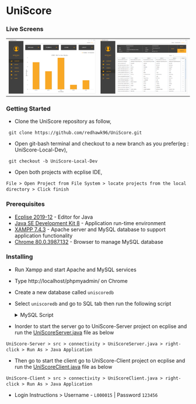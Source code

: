 # UniScore

### Live Screens
<table>
 <tr>
   <td><img src="Screenshots/Lecturer%20Panel/Dashboard.PNG"></td>
   <td><img src="Screenshots/Lecturer%20Panel/Examination%20Questions.PNG"></td>
 </tr>
</table>

### Getting Started
* Clone the UniScore repository as follow, 
```
 git clone https://github.com/redhawk96/UniScore.git
```

* Open git-bash terminal and checkout to a new branch as you prefer(eg : UniScore-Local-Dev),
```
 git checkout -b UniScore-Local-Dev
```

* Open both projects with ecplise IDE, 
 ```
 File > Open Project from File System > locate projects from the local directory > Click finish
 ```

### Prerequisites

* [Ecplise 2019-12](https://www.eclipse.org/downloads/download.php?file=/oomph/epp/2019-12/R/eclipse-inst-win64.exe) - Editor for Java
* [Java SE Development Kit 8](https://www.oracle.com/java/technologies/javase-jdk8-downloads.html) - Application run-time environment
* [XAMPP 7.4.3](https://www.apachefriends.org/index.html) - Apache server and MySQL database to support application functionality
* [Chrome 80.0.3987.132](https://www.google.com/chrome/) - Browser to manage MySQL database

### Installing

* Run Xampp and start Apache and MySQL services
* Type http://localhost/phpmyadmin/ on Chrome
* Create a new database called ``uniscoredb``
* Select ``uniscoredb`` and go to SQL tab then run the following script

  <details><summary>MySQL Script</summary>
  <p>

  ```
  --
  -- Table structure for table `activitylogs`
  --

  CREATE TABLE `activitylogs` (
    `activityId` int(11) NOT NULL,
    `activityBrief` text NOT NULL,
    `triggeredBy` varchar(255) NOT NULL,
    `triggeredOn` timestamp NOT NULL DEFAULT CURRENT_TIMESTAMP
  );

  -- --------------------------------------------------------

  --
  -- Table structure for table `exams`
  --

  CREATE TABLE `exams` (
    `examId` int(11) NOT NULL,
    `examName` varchar(255) NOT NULL,
    `moduleId` varchar(255) NOT NULL,
    `duration` int(11) NOT NULL,
    `enrollmentKey` varchar(20) NOT NULL,
    `status` enum('Active','Disabled') NOT NULL DEFAULT 'Disabled',
    `createdAt` timestamp NOT NULL DEFAULT CURRENT_TIMESTAMP,
    `updatedAt` timestamp NOT NULL DEFAULT CURRENT_TIMESTAMP ON UPDATE CURRENT_TIMESTAMP
  ); 

  --
  -- Dumping data for table `exams`
  --

  INSERT INTO `exams` (`examId`, `examName`, `moduleId`, `duration`, `enrollmentKey`, `status`, `createdAt`, `updatedAt`) VALUES
  (1, 'Mid Term', 'CIS002', 40, 'cis2020', 'Active', '2020-03-09 21:42:30', '2020-03-09 21:42:30');

  -- --------------------------------------------------------

  --
  -- Table structure for table `grades`
  --

  CREATE TABLE `grades` (
    `grade` varchar(2) NOT NULL,
    `passMark` int(11) NOT NULL
  ); 

  --
  -- Dumping data for table `grades`
  --

  INSERT INTO `grades` (`grade`, `passMark`) VALUES
  ('A', 75),
  ('B', 65),
  ('C', 55),
  ('D', 45),
  ('E', 35);

  --
  -- Triggers `grades`
  --
  DELIMITER $$
  CREATE TRIGGER `grade_to_uppercase_trigger` BEFORE INSERT ON `grades` FOR EACH ROW SET NEW.grade = UPPER(NEW.grade)
  $$
  DELIMITER ;

  -- --------------------------------------------------------

  --
  -- Table structure for table `modules`
  --

  CREATE TABLE `modules` (
    `moduleId` varchar(255) NOT NULL,
    `moduleName` varchar(255) NOT NULL,
    `year` int(11) NOT NULL,
    `semester` int(11) NOT NULL,
    `teacherId` varchar(255) NOT NULL,
    `createdAt` timestamp NOT NULL DEFAULT CURRENT_TIMESTAMP,
    `updatedAt` timestamp NOT NULL DEFAULT CURRENT_TIMESTAMP ON UPDATE CURRENT_TIMESTAMP
  );

  --
  -- Dumping data for table `modules`
  --

  INSERT INTO `modules` (`moduleId`, `moduleName`, `year`, `semester`, `teacherId`, `createdAt`, `updatedAt`) VALUES
  ('CIS002', 'Comparative Integrated Systems', 3, 1, 'uditha@uniscore.com', '2020-03-09 21:41:16', '2020-03-09 21:41:16'),
  ('RM003', 'Research Methodologies', 3, 1, 'uditha@uniscore.com', '2020-03-09 21:41:16', '2020-03-09 21:41:16');

  -- --------------------------------------------------------

  --
  -- Table structure for table `questions`
  --

  CREATE TABLE `questions` (
    `questionId` int(11) NOT NULL,
    `examId` int(11) NOT NULL,
    `question` text NOT NULL,
    `option1` text NOT NULL,
    `option2` text NOT NULL,
    `option3` text NOT NULL,
    `option4` text NOT NULL,
    `answer` int(2) NOT NULL,
    `createdAt` timestamp NOT NULL DEFAULT CURRENT_TIMESTAMP,
    `updatedBy` timestamp NOT NULL DEFAULT CURRENT_TIMESTAMP ON UPDATE CURRENT_TIMESTAMP
  );

  -- --------------------------------------------------------

  --
  -- Table structure for table `submissions`
  --

  CREATE TABLE `submissions` (
    `moduleId` varchar(255) NOT NULL,
    `studentId` varchar(255) NOT NULL,
    `examId` int(11) NOT NULL,
    `answerList` text NOT NULL,
    `overallScore` double NOT NULL,
    `grade` varchar(2) NOT NULL,
    `submittedOn` timestamp NOT NULL DEFAULT CURRENT_TIMESTAMP
  );

  -- --------------------------------------------------------

  --
  -- Table structure for table `users`
  --

  CREATE TABLE `users` (
    `userId` varchar(255) NOT NULL,
    `firstName` varchar(255) NOT NULL,
    `lastName` varchar(255) NOT NULL,
    `gender` enum('Male','Female') NOT NULL DEFAULT 'Male',
    `email` varchar(255) NOT NULL,
    `nic` varchar(12) NOT NULL,
    `phone` int(11) NOT NULL,
    `address` text NOT NULL,
    `role` enum('Student','Lecturer','Admin') NOT NULL DEFAULT 'Student',
    `registeredDate` timestamp NOT NULL DEFAULT CURRENT_TIMESTAMP,
    `password` varchar(255) NOT NULL,
    `status` enum('Active','Disabled') NOT NULL DEFAULT 'Active'
  ); 

  --
  -- Dumping data for table `users`
  --

  INSERT INTO `users` (`userId`, `firstName`, `lastName`, `gender`, `email`, `nic`, `phone`, `address`, `role`, `registeredDate`, `password`, `status`) VALUES
  ('ishani@uniscore.com', 'Ishani', 'Welagedara', 'Female', 'ishani@uniscore.com', '950457789V', 715478965, 'No 4, Wayward Pl, Colombo 03', 'Student', '2020-03-10 03:00:00', 'e10adc3949ba59abbe56e057f20f883e', 'Active'),
  ('subarshan@uniscore.com', 'subarshan', 'Thiyagarajah', 'Male', 'subarshan@uniscore.com', '950457410V', 770452014, 'No 8, Ward St, Colombo 02', 'Admin', '2020-03-10 03:00:00', 'e10adc3949ba59abbe56e057f20f883e', 'Active'),
  ('uditha@uniscore.com', 'Uditha', 'Silva', 'Male', 'uditha@uniscore.com', '950452374V', 774102354, 'No 6, Park St Avenue, Colombo 01', 'Lecturer', '2020-03-10 03:00:00', 'e10adc3949ba59abbe56e057f20f883e', 'Active');

  --
  -- Indexes for dumped tables
  --

  --
  -- Indexes for table `activitylogs`
  --
  ALTER TABLE `activitylogs`
    ADD PRIMARY KEY (`activityId`),
    ADD KEY `fk_activitylog_triggered_by` (`triggeredBy`) USING BTREE;

  --
  -- Indexes for table `exams`
  --
  ALTER TABLE `exams`
    ADD PRIMARY KEY (`examId`,`examName`,`moduleId`) USING BTREE,
    ADD KEY `fk_exam_module_id` (`moduleId`) USING BTREE;

  --
  -- Indexes for table `grades`
  --
  ALTER TABLE `grades`
    ADD PRIMARY KEY (`grade`);

  --
  -- Indexes for table `modules`
  --
  ALTER TABLE `modules`
    ADD PRIMARY KEY (`moduleId`),
    ADD KEY `fk_module_teacher_id` (`teacherId`) USING BTREE;

  --
  -- Indexes for table `questions`
  --
  ALTER TABLE `questions`
    ADD PRIMARY KEY (`questionId`),
    ADD KEY `fk_question_exam_id` (`examId`) USING BTREE;

  --
  -- Indexes for table `submissions`
  --
  ALTER TABLE `submissions`
    ADD PRIMARY KEY (`moduleId`,`studentId`,`examId`),
    ADD KEY `fk_submission_student_id` (`studentId`),
    ADD KEY `fk_submission_exam_id` (`examId`),
    ADD KEY `fk_submission_grade` (`grade`),
    ADD KEY `fk_submission_module_id` (`moduleId`);

  --
  -- Indexes for table `users`
  --
  ALTER TABLE `users`
    ADD PRIMARY KEY (`userId`);

  --
  -- AUTO_INCREMENT for dumped tables
  --

  --
  -- AUTO_INCREMENT for table `activitylogs`
  --
  ALTER TABLE `activitylogs`
    MODIFY `activityId` int(11) NOT NULL AUTO_INCREMENT;

  --
  -- AUTO_INCREMENT for table `exams`
  --
  ALTER TABLE `exams`
    MODIFY `examId` int(11) NOT NULL AUTO_INCREMENT, AUTO_INCREMENT=2;

  --
  -- AUTO_INCREMENT for table `questions`
  --
  ALTER TABLE `questions`
    MODIFY `questionId` int(11) NOT NULL AUTO_INCREMENT;

  --
  -- Constraints for dumped tables
  --

  --
  -- Constraints for table `activitylogs`
  --
  ALTER TABLE `activitylogs`
    ADD CONSTRAINT `fk_triggered_by` FOREIGN KEY (`triggeredBy`) REFERENCES `users` (`userId`);

  --
  -- Constraints for table `exams`
  --
  ALTER TABLE `exams`
    ADD CONSTRAINT `fk_module_id` FOREIGN KEY (`moduleId`) REFERENCES `modules` (`moduleId`) ON DELETE CASCADE ON UPDATE CASCADE;

  --
  -- Constraints for table `modules`
  --
  ALTER TABLE `modules`
    ADD CONSTRAINT `fk_teacher_id` FOREIGN KEY (`teacherId`) REFERENCES `users` (`userId`) ON DELETE CASCADE ON UPDATE CASCADE;

  --
  -- Constraints for table `questions`
  --
  ALTER TABLE `questions`
    ADD CONSTRAINT `fk_exam_id` FOREIGN KEY (`examId`) REFERENCES `exams` (`examId`) ON DELETE CASCADE ON UPDATE CASCADE;

  --
  -- Constraints for table `submissions`
  --
  ALTER TABLE `submissions`
    ADD CONSTRAINT `fk_submission_exam_id` FOREIGN KEY (`examId`) REFERENCES `exams` (`examId`) ON DELETE CASCADE ON UPDATE CASCADE,
    ADD CONSTRAINT `fk_submission_grade` FOREIGN KEY (`grade`) REFERENCES `grades` (`grade`) ON DELETE CASCADE ON UPDATE CASCADE,
    ADD CONSTRAINT `fk_submission_module_id` FOREIGN KEY (`moduleId`) REFERENCES `modules` (`moduleId`) ON DELETE CASCADE ON UPDATE CASCADE,
    ADD CONSTRAINT `fk_submission_student_id` FOREIGN KEY (`studentId`) REFERENCES `users` (`userId`) ON DELETE CASCADE ON UPDATE CASCADE;
  COMMIT;
  ```

  </p>
  </details>

* Inorder to start the server go to UniScore-Server project on ecplise and run the [UniScoreServer.java](https://github.com/redhawk96/UniScore/blob/UniScore-Server/src/connectivity/UniScoreServer.java) file as below 
```
UniScore-Server > src > connectivity > UniScoreServer.java > right-click > Run As > Java Application
```
   
* Then go to start the client go to UniScore-Client project on ecplise and run the [UniScoreClient.java](https://github.com/redhawk96/UniScore/blob/UniScore-Client/src/connectivity/UniScoreClient.java) file as below 
```
UniScore-Client > src > connectivity > UniScoreClient.java > right-click > Run As > Java Application
```

* Login Instructions > Username - ``L000015`` | Password ``123456``
